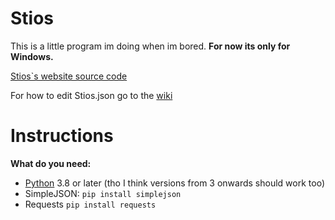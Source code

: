 # Stios
This is a little program im doing when im bored.
**For now its only for Windows.**

[Stios`s website source code](https://github.com/Tresquel/stios-website)

For how to edit Stios.json go to the [wiki](https://github.com/Tresquel/Stios/wiki)
# Instructions
**What do you need:**
  - [Python](https://www.python.org/) 3.8 or later (tho I think versions from 3 onwards should work too)
  - SimpleJSON: ```pip install simplejson```
  - Requests ```pip install requests```
